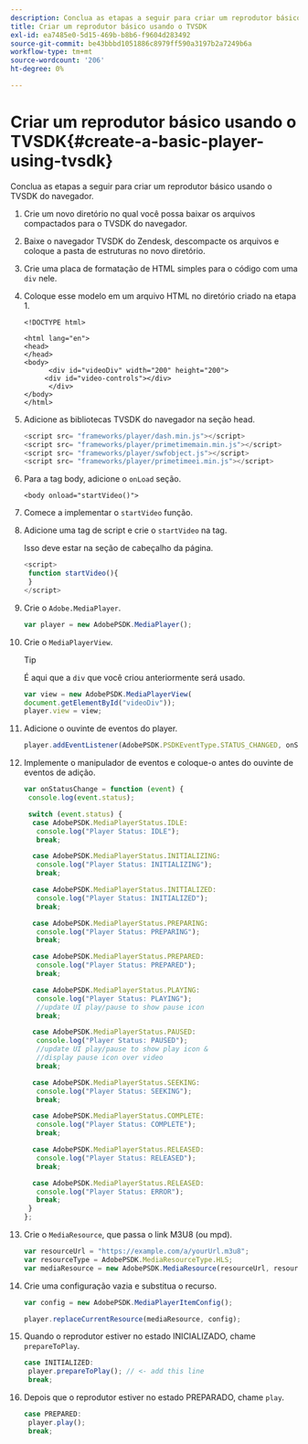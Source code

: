 ```yaml
---
description: Conclua as etapas a seguir para criar um reprodutor básico usando o TVSDK do navegador.
title: Criar um reprodutor básico usando o TVSDK
exl-id: ea7485e0-5d15-469b-b8b6-f9604d283492
source-git-commit: be43bbbd1051886c8979ff590a3197b2a7249b6a
workflow-type: tm+mt
source-wordcount: '206'
ht-degree: 0%

---
```


# Criar um reprodutor básico usando o TVSDK{#create-a-basic-player-using-tvsdk}

Conclua as etapas a seguir para criar um reprodutor básico usando o TVSDK do navegador.

1. Crie um novo diretório no qual você possa baixar os arquivos compactados para o TVSDK do navegador.
1. Baixe o navegador TVSDK do Zendesk, descompacte os arquivos e coloque a pasta de estruturas no novo diretório.
1. Crie uma placa de formatação de HTML simples para o código com uma `div` nele.
1. Coloque esse modelo em um arquivo HTML no diretório criado na etapa 1.

   ```
   <!DOCTYPE html> 
   
   <html lang="en"> 
   <head> 
   </head> 
   <body> 
         <div id="videoDiv" width="200" height="200"> 
        <div id="video-controls"></div> 
         </div> 
   </body> 
   </html>
   ```

1. Adicione as bibliotecas TVSDK do navegador na seção head.

   ```js
   <script src= "frameworks/player/dash.min.js"></script> 
   <script src= "frameworks/player/primetimemain.min.js"></script> 
   <script src= "frameworks/player/swfobject.js"></script> 
   <script src= "frameworks/player/primetimeei.min.js"></script>
   ```

1. Para a tag body, adicione o `onLoad` seção.

   ```
   <body onload="startVideo()">
   ```

1. Comece a implementar o `startVideo` função.
1. Adicione uma tag de script e crie o `startVideo` na tag.

   Isso deve estar na seção de cabeçalho da página.

   ```js
   <script> 
    function startVideo(){ 
    } 
   </script>
   ```

1. Crie o `Adobe.MediaPlayer`.

   ```js
   var player = new AdobePSDK.MediaPlayer();
   ```

1. Crie o `MediaPlayerView`.

   >[!TIP]
   >
   >É aqui que a `div` que você criou anteriormente será usado.

   ```js
   var view = new AdobePSDK.MediaPlayerView( 
   document.getElementById("videoDiv")); 
   player.view = view;
   ```

1. Adicione o ouvinte de eventos do player.

   ```js
   player.addEventListener(AdobePSDK.PSDKEventType.STATUS_CHANGED, onStatusChange);
   ```

1. Implemente o manipulador de eventos e coloque-o antes do ouvinte de eventos de adição.

   ```js
   var onStatusChange = function (event) { 
    console.log(event.status); 
   
    switch (event.status) { 
     case AdobePSDK.MediaPlayerStatus.IDLE: 
      console.log("Player Status: IDLE"); 
      break; 
   
     case AdobePSDK.MediaPlayerStatus.INITIALIZING: 
      console.log("Player Status: INITIALIZING"); 
      break; 
   
     case AdobePSDK.MediaPlayerStatus.INITIALIZED: 
      console.log("Player Status: INITIALIZED"); 
      break; 
   
     case AdobePSDK.MediaPlayerStatus.PREPARING: 
      console.log("Player Status: PREPARING"); 
      break; 
   
     case AdobePSDK.MediaPlayerStatus.PREPARED: 
      console.log("Player Status: PREPARED"); 
      break; 
   
     case AdobePSDK.MediaPlayerStatus.PLAYING: 
      console.log("Player Status: PLAYING"); 
      //update UI play/pause to show pause icon 
      break; 
   
     case AdobePSDK.MediaPlayerStatus.PAUSED: 
      console.log("Player Status: PAUSED"); 
      //update UI play/pause to show play icon & 
      //display pause icon over video 
      break; 
   
     case AdobePSDK.MediaPlayerStatus.SEEKING: 
      console.log("Player Status: SEEKING"); 
      break; 
   
     case AdobePSDK.MediaPlayerStatus.COMPLETE: 
      console.log("Player Status: COMPLETE"); 
      break; 
   
     case AdobePSDK.MediaPlayerStatus.RELEASED: 
      console.log("Player Status: RELEASED"); 
      break; 
   
     case AdobePSDK.MediaPlayerStatus.RELEASED: 
      console.log("Player Status: ERROR"); 
      break; 
    } 
   }; 
   ```

1. Crie o `MediaResource`, que passa o link M3U8 (ou mpd).

   ```js
   var resourceUrl = "https://example.com/a/yourUrl.m3u8"; 
   var resourceType = AdobePSDK.MediaResourceType.HLS; 
   var mediaResource = new AdobePSDK.MediaResource(resourceUrl, resourceType, null, false);
   ```

1. Crie uma configuração vazia e substitua o recurso.

   ```js
   var config = new AdobePSDK.MediaPlayerItemConfig(); 
   
   player.replaceCurrentResource(mediaResource, config);
   ```

1. Quando o reprodutor estiver no estado INICIALIZADO, chame `prepareToPlay`.

   ```js
   case INITIALIZED: 
    player.prepareToPlay(); // <- add this line 
    break;
   ```

1. Depois que o reprodutor estiver no estado PREPARADO, chame `play`.

   ```js
   case PREPARED: 
    player.play(); 
    break;
   ```
